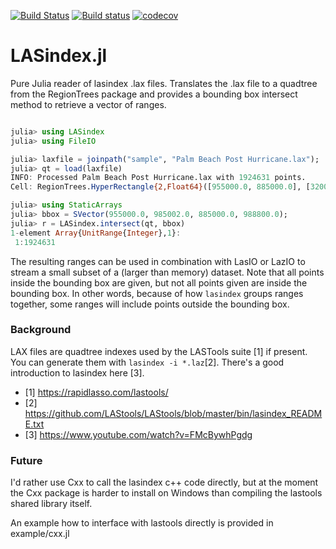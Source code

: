 [![Build Status](https://travis-ci.org/evetion/LASindex.jl.svg?branch=master)](https://travis-ci.org/evetion/LASindex.jl)
[![Build status](https://ci.appveyor.com/api/projects/status/llopduxmvf6obgu4?svg=true)](https://ci.appveyor.com/project/evetion/lasindex-jl)
[![codecov](https://codecov.io/gh/evetion/LASindex.jl/branch/master/graph/badge.svg)](https://codecov.io/gh/evetion/LASindex.jl)

# LASindex.jl
Pure Julia reader of lasindex .lax files. 
Translates the .lax file to a quadtree from the RegionTrees package and provides a bounding box intersect method to retrieve a vector of ranges.

```julia

julia> using LASindex
julia> using FileIO

julia> laxfile = joinpath("sample", "Palm Beach Post Hurricane.lax");
julia> qt = load(laxfile)
INFO: Processed Palm Beach Post Hurricane.lax with 1924631 points.
Cell: RegionTrees.HyperRectangle{2,Float64}([955000.0, 885000.0], [32000.0, 32000.0])

julia> using StaticArrays
julia> bbox = SVector(955000.0, 985002.0, 885000.0, 988800.0);
julia> r = LASindex.intersect(qt, bbox)
1-element Array{UnitRange{Integer},1}:
 1:1924631

```

The resulting ranges can be used in combination with LasIO or LazIO to stream a small subset of a (larger than memory) dataset.
Note that all points inside the bounding box are given, but not all points given are inside the bounding box. In other words, because of how `lasindex` groups ranges together, some ranges will include points outside the bounding box.

### Background
LAX files are quadtree indexes used by the LASTools suite [1] if present. You can generate them with `lasindex -i *.laz`[2]. There's a good introduction to lasindex here [3]. 

- [1] https://rapidlasso.com/lastools/
- [2] https://github.com/LAStools/LAStools/blob/master/bin/lasindex_README.txt
- [3] https://www.youtube.com/watch?v=FMcBywhPgdg

### Future
I'd rather use Cxx to call the lasindex c++ code directly,
but at the moment the Cxx package is harder to install on Windows
than compiling the lastools shared library itself.

An example how to interface with lastools directly is provided in example/cxx.jl
